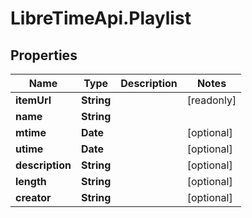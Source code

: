 # LibreTimeApi.Playlist

## Properties

Name | Type | Description | Notes
------------ | ------------- | ------------- | -------------
**itemUrl** | **String** |  | [readonly] 
**name** | **String** |  | 
**mtime** | **Date** |  | [optional] 
**utime** | **Date** |  | [optional] 
**description** | **String** |  | [optional] 
**length** | **String** |  | [optional] 
**creator** | **String** |  | [optional] 


